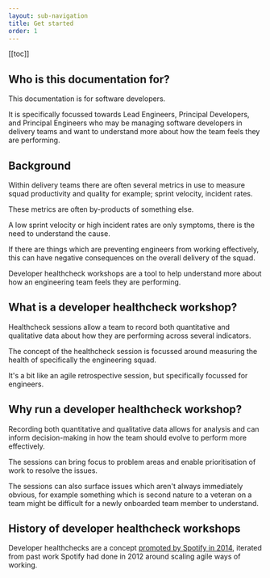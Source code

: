 ```yaml
---
layout: sub-navigation
title: Get started
order: 1
---
```


[[toc]]

## Who is this documentation for?
This documentation is for software developers.

It is specifically focussed towards Lead Engineers, Principal Developers, and Principal Engineers who may be managing software developers in delivery teams and want to understand more about how the team feels they are performing.

## Background
Within delivery teams there are often several metrics in use to measure squad productivity and quality for example; sprint velocity, incident rates.

These metrics are often by-products of something else.

A low sprint velocity or high incident rates are only symptoms, there is the need to understand the cause.

If there are things which are preventing engineers from working effectively, this can have negative consequences on the overall delivery of the squad.

Developer healthcheck workshops are a tool to help understand more about how an engineering team feels they are performing.

## What is a developer healthcheck workshop?
Healthcheck sessions allow a team to record both quantitative and qualitative data about how they are performing across several indicators.

The concept of the healthcheck session is focussed around measuring the health of specifically the engineering squad.

It's a bit like an agile retrospective session, but specifically focussed for engineers.

## Why run a developer healthcheck workshop?
Recording both quantitative and qualitative data allows for analysis and can inform decision-making in how the team should evolve to perform more effectively.

The sessions can bring focus to problem areas and enable prioritisation of work to resolve the issues.

The sessions can also surface issues which aren't always immediately obvious, for example something which is second nature to a veteran on a team might be difficult for a newly onboarded team member to understand.

## History of developer healthcheck workshops
Developer healthchecks are a concept [promoted by Spotify in 2014](https://engineering.atspotify.com/2014/09/squad-health-check-model/), iterated from past work Spotify had done in 2012 around scaling agile ways of working.
